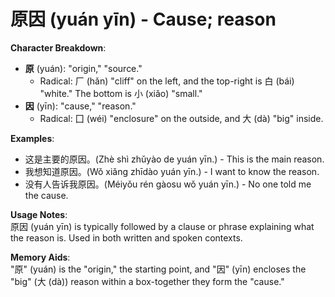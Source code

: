 # **原因 (yuán yīn) - Cause; reason**

**Character Breakdown**:  
- **原** (yuán): "origin," "source."
  - Radical: 厂 (hǎn) "cliff" on the left, and the top-right is 白 (bái) "white." The bottom is 小 (xiǎo) "small."  
- **因** (yīn): "cause," "reason."
  - Radical: 囗 (wéi) "enclosure" on the outside, and 大 (dà) "big" inside.

**Examples**:  
- 这是主要的原因。(Zhè shì zhǔyào de yuán yīn.) - This is the main reason.  
- 我想知道原因。(Wǒ xiǎng zhīdào yuán yīn.) - I want to know the reason.  
- 没有人告诉我原因。(Méiyǒu rén gàosu wǒ yuán yīn.) - No one told me the cause.

**Usage Notes**:  
原因 (yuán yīn) is typically followed by a clause or phrase explaining what the reason is. Used in both written and spoken contexts.

**Memory Aids**:  
"原" (yuán) is the "origin," the starting point, and "因" (yīn) encloses the "big" (大 (dà)) reason within a box-together they form the "cause."